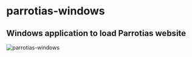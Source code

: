 # parrotias-windows

## Windows application to load Parrotias website

![parrotias-windows](https://github.com/Steelzen/parrotias-windows/assets/94742043/f5cc132c-7f08-4221-b036-caca38fa8d10)
